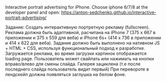 Interactive portrait advertising for iPhone.
Choose iphone 6/7/8 at the developer panel and open:
https://anton-sedchenko.github.io/interactive-portrait-advertising/

Задание:
Создать интерактивную портретную рекламу (fullscreen). 
Реклама должна быть адаптивной, расчитана на iPhone 7 (375 x 667 в приложении и 375 x 559 для веба) и iPhone 6s+ (414 x 736 в приложении и 414 x 622 для веба). 
Задание должно быть выполнено на нативном JS + HTML + CSS, используя функциональный подход к разработке.
Загружается реклама, во время загрузки картинок отображается loading page.
Пользователь может свайпать или нажимать на кнопки вправо/влево для смены слайда. 
Галерея зациклена (т.е после последнего слайда пользователь видит первый) 
При перевороте в лендскейп должна появляться заглушка на белом фоне.
